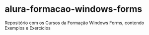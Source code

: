 # alura-formacao-windows-forms
Repositório com os Cursos da Formação Windows Forms, contendo Exemplos e Exercícios
